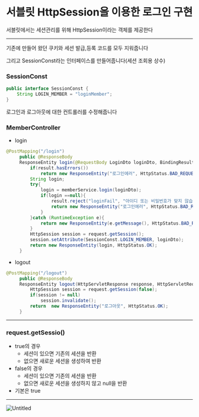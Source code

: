 # 서블릿 HttpSession을 이용한 로그인 구현

서블릿에서는 세션관리를 위해 HttpSession이라는 객체를 제공한다

---

기존에 만들어 왔던 쿠키와 세션 발급,등록 코드를 모두 지워줍니다

그리고 SessionConst라는 인터페이스를 만들어줍니다(세션 조회용 상수)

### SessionConst

```java
public interface SessionConst {
    String LOGIN_MEMBER = "loginMember";
}
```

로그인과 로그아웃에 대한 컨트롤러를 수정해줍니다

### MemberController

- login

```java
@PostMapping("/login")
     public @ResponseBody
     ResponseEntity login(@RequestBody LoginDto loginDto, BindingResult result,HttpServletResponse response, HttpServletRequest request) {
         if(result.hasErrors())
             return new ResponseEntity("로그인에러", HttpStatus.BAD_REQUEST);
         String login;
         try{
             login = memberService.login(loginDto);
             if(login ==null){
                 result.reject("loginFail", "아이디 또는 비밀번호가 맞지 않습니다");
                 return new ResponseEntity("로그인에러", HttpStatus.BAD_REQUEST);
             }
         }catch (RuntimeException e){
             return new ResponseEntity(e.getMessage(), HttpStatus.BAD_REQUEST);
         }
         HttpSession session = request.getSession();
         session.setAttribute(SessionConst.LOGIN_MEMBER, loginDto);
         return new ResponseEntity(login, HttpStatus.OK);
     }
```

- logout

```java
@PostMapping("/logout")
     public @ResponseBody
     ResponseEntity logout(HttpServletResponse response, HttpServletRequest request){
         HttpSession session = request.getSession(false);
         if(session != null)
             session.invalidate();
         return  new ResponseEntity("로그아웃", HttpStatus.OK);
     }
```

---

### request.getSessio()

- true의 경우
    - 세션이 있으면 기존의 세션을 반환
    - 없으면 새로운 세션을 생성하여 반환
- false의 경우
    - 세션이 있으면 기존의 세션을 반환
    - 없으면 새로운 세션을 생성하지 않고 null을 반환
- 기본은 true

---

![Untitled](%E1%84%89%E1%85%A5%E1%84%87%E1%85%B3%E1%86%AF%E1%84%85%E1%85%B5%E1%86%BA%20H%203ead8/Untitled.png)